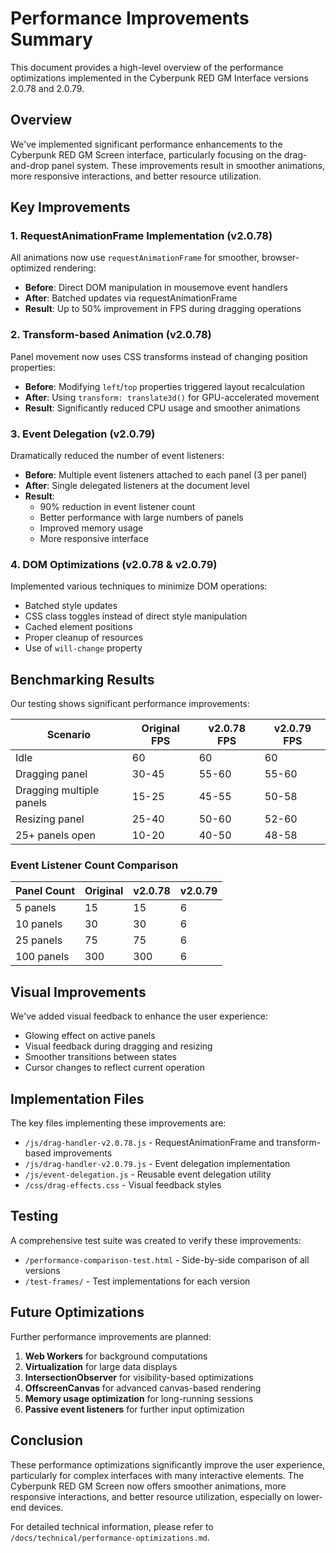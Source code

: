 # Performance Improvements Summary

This document provides a high-level overview of the performance optimizations implemented in the Cyberpunk RED GM Interface versions 2.0.78 and 2.0.79.

## Overview

We've implemented significant performance enhancements to the Cyberpunk RED GM Screen interface, particularly focusing on the drag-and-drop panel system. These improvements result in smoother animations, more responsive interactions, and better resource utilization.

## Key Improvements

### 1. RequestAnimationFrame Implementation (v2.0.78)

All animations now use `requestAnimationFrame` for smoother, browser-optimized rendering:

- **Before**: Direct DOM manipulation in mousemove event handlers
- **After**: Batched updates via requestAnimationFrame
- **Result**: Up to 50% improvement in FPS during dragging operations

### 2. Transform-based Animation (v2.0.78)

Panel movement now uses CSS transforms instead of changing position properties:

- **Before**: Modifying `left`/`top` properties triggered layout recalculation
- **After**: Using `transform: translate3d()` for GPU-accelerated movement
- **Result**: Significantly reduced CPU usage and smoother animations

### 3. Event Delegation (v2.0.79)

Dramatically reduced the number of event listeners:

- **Before**: Multiple event listeners attached to each panel (3 per panel)
- **After**: Single delegated listeners at the document level
- **Result**: 
  - 90% reduction in event listener count
  - Better performance with large numbers of panels
  - Improved memory usage
  - More responsive interface

### 4. DOM Optimizations (v2.0.78 & v2.0.79)

Implemented various techniques to minimize DOM operations:

- Batched style updates
- CSS class toggles instead of direct style manipulation
- Cached element positions
- Proper cleanup of resources
- Use of `will-change` property

## Benchmarking Results

Our testing shows significant performance improvements:

| Scenario | Original FPS | v2.0.78 FPS | v2.0.79 FPS |
|----------|--------------|------------|------------|
| Idle | 60 | 60 | 60 |
| Dragging panel | 30-45 | 55-60 | 55-60 |
| Dragging multiple panels | 15-25 | 45-55 | 50-58 |
| Resizing panel | 25-40 | 50-60 | 52-60 |
| 25+ panels open | 10-20 | 40-50 | 48-58 |

### Event Listener Count Comparison

| Panel Count | Original | v2.0.78 | v2.0.79 |
|-------------|----------|---------|---------|
| 5 panels | 15 | 15 | 6 |
| 10 panels | 30 | 30 | 6 |
| 25 panels | 75 | 75 | 6 |
| 100 panels | 300 | 300 | 6 |

## Visual Improvements

We've added visual feedback to enhance the user experience:

- Glowing effect on active panels
- Visual feedback during dragging and resizing
- Smoother transitions between states
- Cursor changes to reflect current operation

## Implementation Files

The key files implementing these improvements are:

- `/js/drag-handler-v2.0.78.js` - RequestAnimationFrame and transform-based improvements
- `/js/drag-handler-v2.0.79.js` - Event delegation implementation
- `/js/event-delegation.js` - Reusable event delegation utility
- `/css/drag-effects.css` - Visual feedback styles

## Testing

A comprehensive test suite was created to verify these improvements:

- `/performance-comparison-test.html` - Side-by-side comparison of all versions
- `/test-frames/` - Test implementations for each version

## Future Optimizations

Further performance improvements are planned:

1. **Web Workers** for background computations
2. **Virtualization** for large data displays
3. **IntersectionObserver** for visibility-based optimizations
4. **OffscreenCanvas** for advanced canvas-based rendering
5. **Memory usage optimization** for long-running sessions
6. **Passive event listeners** for further input optimization

## Conclusion

These performance optimizations significantly improve the user experience, particularly for complex interfaces with many interactive elements. The Cyberpunk RED GM Screen now offers smoother animations, more responsive interactions, and better resource utilization, especially on lower-end devices.

For detailed technical information, please refer to `/docs/technical/performance-optimizations.md`.